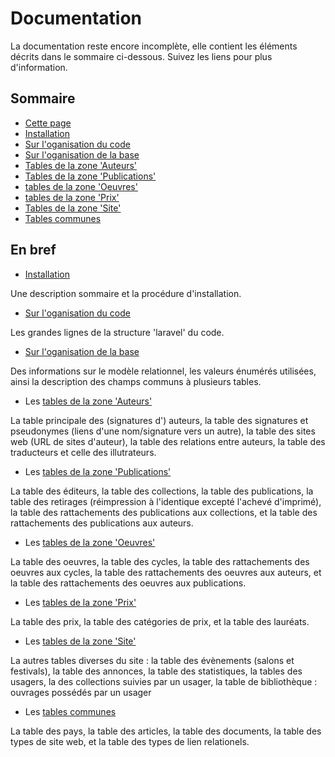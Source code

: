# Documentation

La documentation reste encore incomplète, elle contient les éléments décrits dans le sommaire ci-dessous. Suivez les liens pour plus d'information.

## Sommaire

- [Cette page](docs/1_welcome.md)
- [Installation](docs/2_Installation.md)
- [Sur l'oganisation du code](docs/3_Infos_code.md)
- [Sur l'oganisation de la base](docs/4.0_Infos_BdD.md)
- [Tables de la zone 'Auteurs'](docs/4.1_auteurs.md)
- [Tables de la zone 'Publications'](docs/4.2_publications.md)
- [tables de la zone 'Oeuvres'](docs/4.3_oeuvres.md)
- [tables de la zone 'Prix'](docs/4.4_prix.md)
- [Tables de la zone 'Site'](docs/4.5_site.md)
- [Tables communes](docs/4.6_communs.md)

## En bref

- [Installation](docs/2_Installation.md)

Une description sommaire et la procédure d'installation.

- [Sur l'oganisation du code](docs/3_Infos_code.md)

Les grandes lignes de la structure 'laravel' du code.

- [Sur l'oganisation de la base](docs/4_Infos_BdD.md)

Des informations sur le modèle relationnel, les valeurs énumérés utilisées, ainsi la description des champs communs à plusieurs tables.

- Les [tables de la zone 'Auteurs'](docs/4_1_auteurs.md)

La table principale des (signatures d') auteurs, la table des signatures et pseudonymes (liens d'une nom/signature vers un autre), la table des sites web (URL de sites d'auteur), la table des relations entre auteurs, la table des traducteurs et celle des illutrateurs.

- Les [tables de la zone 'Publications'](docs/4_2_publications.md)

La table des éditeurs, la table des collections, la table des publications, la table des retirages (réimpression à l'identique excepté l'achevé d'imprimé), la table des rattachements des publications aux collections, et la table des rattachements des publications aux auteurs.

- Les [tables de la zone 'Oeuvres'](docs/4_3_oeuvres.md)

La table des oeuvres, la table des cycles, la table des rattachements des oeuvres aux cycles, la table des rattachements des oeuvres aux auteurs, et la table des rattachements des oeuvres aux publications.

- Les [tables de la zone 'Prix'](docs/4_4_prix.md)

La table des prix, la table des catégories de prix, et la table des lauréats.

- Les [tables de la zone 'Site'](docs/4_5_site.md)

La autres tables diverses du site : la table des évènements (salons et festivals), la table des annonces, la table des statistiques, la tables des usagers, la des collections suivies par un usager, la table de bibliothèque : ouvrages possédés par un usager

- Les [tables communes](docs/4_6_communs.md)

La table des pays, la table des articles, la table des documents, la table des types de site web, et la table des types de lien relationels.
